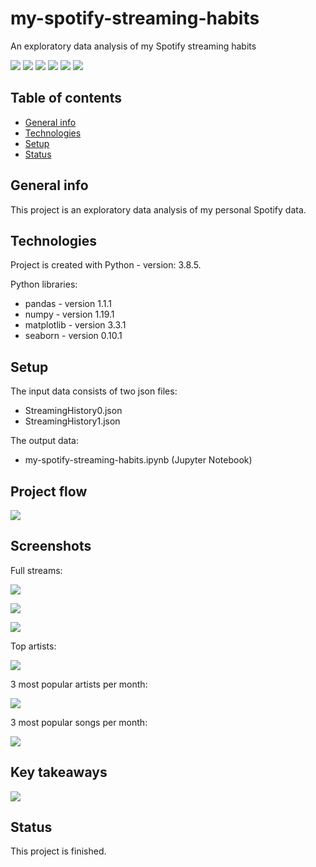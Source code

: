 # my-spotify-streaming-habits
An exploratory data analysis of my Spotify streaming habits

<img src="https://img.shields.io/badge/python-v.3.8.5 -brightgreen"> <img src='https://img.shields.io/badge/pandas-v.1.1.1-blue'> <img src='https://img.shields.io/badge/numpy-v.1.19.1-blue'> <img src="https://img.shields.io/badge/matplotlib-v.3.3.1 -blue"> <img src="https://img.shields.io/badge/exploratory-data%20analysis-ff69b4"> <img src="https://img.shields.io/badge/data-visualization-ff69b4">

 ## Table of contents
* [General info](#general-info)
* [Technologies](#technologies)
* [Setup](#setup)
* [Status](#status)

## General info
This project is an exploratory data analysis of my personal Spotify data. 
	
## Technologies
Project is created with Python - version: 3.8.5. 

Python libraries:
* pandas - version 1.1.1
* numpy - version 1.19.1
* matplotlib - version 3.3.1
* seaborn - version 0.10.1
	
## Setup
The input data consists of two json files: 
- StreamingHistory0.json 
- StreamingHistory1.json

The output data:
- my-spotify-streaming-habits.ipynb (Jupyter Notebook)

## Project flow

![](./documentation/contents.png)

## Screenshots

Full streams:

![](./documentation/full_streams_by_month.png)

![](./documentation/full_streams_by_day_of_week.png)

![](./documentation/full_streams_by_hour.png)

Top artists:

![](./documentation/top10_artists.png)

3 most popular artists per month:

![](./documentation/top3_artists_per_month.png)

3 most popular songs per month:

![](./documentation/top3_songs_per_month.png)

## Key takeaways

![](./documentation/takeaways.png)

## Status
This project is finished.
